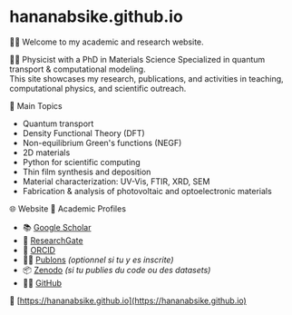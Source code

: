 # hananabsike.github.io

👩‍🔬 Welcome to my academic and research website. 

👩‍🔬 Physicist with a PhD in Materials Science
    Specialized in quantum transport & computational modeling.  
    This site showcases my research, publications, and activities in teaching, computational physics, and scientific outreach.

🔬 Main Topics
- Quantum transport 
- Density Functional Theory (DFT)  
- Non-equilibrium Green's functions (NEGF)  
- 2D materials  
- Python for scientific computing
- Thin film synthesis and deposition
- Material characterization: UV-Vis, FTIR, XRD, SEM
- Fabrication & analysis of photovoltaic and optoelectronic materials

🌐 Website
 🔗 Academic Profiles

- 📚 [Google Scholar](https://scholar.google.com/citations?user=vj-nkYIAAAAJ&hl=fr)  
- 🔬 [ResearchGate](https://www.researchgate.net/profile/H-Absike?ev=hdr_xprf)  
- 🧪 [ORCID](https://orcid.org/0000-0003-3600-0937)  
- 🧑‍🏫 [Publons](https://www.webofscience.com/wos/author/record) *(optionnel si tu y es inscrite)*  
- 📦 [Zenodo](https://zenodo.org) *(si tu publies du code ou des datasets)*  
- 👩‍💻 [GitHub](https://github.com/HananAbsike)

🔗 [https://hananabsike.github.io](https://hananabsike.github.io)
